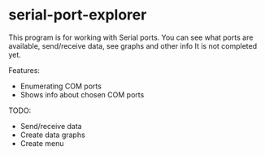 serial-port-explorer
====================

This program is for working with Serial ports. You can see what ports are available, send/receive data, see graphs and other info
It is not completed yet.

Features:
* Enumerating COM ports
* Shows info about chosen COM ports

TODO:
* Send/receive data
* Create data graphs
* Create menu
